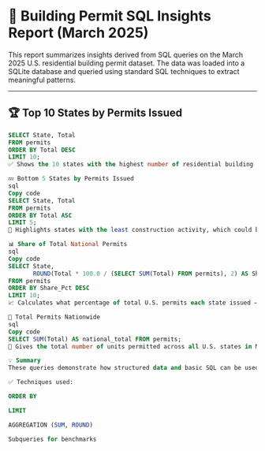# 🧠 Building Permit SQL Insights Report (March 2025)

This report summarizes insights derived from SQL queries on the March 2025 U.S. residential building permit dataset. The data was loaded into a SQLite database and queried using standard SQL techniques to extract meaningful patterns.

---

## 🏆 Top 10 States by Permits Issued

```sql
SELECT State, Total
FROM permits
ORDER BY Total DESC
LIMIT 10;
✅ Shows the 10 states with the highest number of residential building permits issued. Useful for identifying high-growth regions.

💤 Bottom 5 States by Permits Issued
sql
Copy code
SELECT State, Total
FROM permits
ORDER BY Total ASC
LIMIT 5;
🔻 Highlights states with the least construction activity, which could be seasonal, economic, or population-related.

📊 Share of Total National Permits
sql
Copy code
SELECT State,
       ROUND(Total * 100.0 / (SELECT SUM(Total) FROM permits), 2) AS Share_Pct
FROM permits
ORDER BY Share_Pct DESC
LIMIT 10;
📈 Calculates what percentage of total U.S. permits each state issued — great for benchmarking.

🧮 Total Permits Nationwide
sql
Copy code
SELECT SUM(Total) AS national_total FROM permits;
🧾 Gives the total number of units permitted across all U.S. states in March 2025 — useful for framing the rest of the analysis.

💡 Summary
These queries demonstrate how structured data and basic SQL can be used to draw insights from raw government data. This mirrors the type of work done by companies like LightBox, where analytics drive real estate intelligence and decision-making.

✅ Techniques used:

ORDER BY

LIMIT

AGGREGATION (SUM, ROUND)

Subqueries for benchmarks